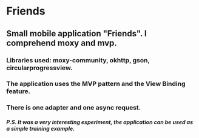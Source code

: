 # Friends
## Small mobile application "Friends". I comprehend moxy and mvp.
### Libraries used: **moxy-community**, **okhttp**, **gson**, **circularprogressview**.
### The application uses the **MVP** pattern and the **View Binding** feature.
### There is one adapter and one async request.
##### P.S. It was a very interesting experiment, the application can be used as a simple training example.
